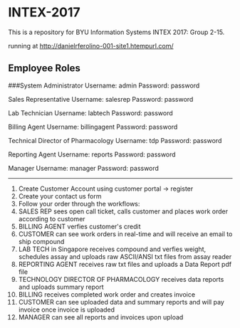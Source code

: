 # INTEX-2017
This is a repository for BYU Information Systems INTEX 2017: Group 2-15.

running at http://danielrferolino-001-site1.htempurl.com/

Employee Roles
-----------------
###System Administrator
   Username: admin
   Password: password

Sales Representative
   Username: salesrep
   Password: password

Lab Technician 
   Username: labtech
   Password: password
   
Billing Agent
   Username: billingagent
   Password: password
   
Technical Director of Pharmacology
   Username:  tdp
   Password: password
   
Reporting Agent
   Username: reports
   Password: password
   
Manager
   Username: manager
   Password: password
   
---------------------------
1. Create Customer Account using customer portal -> register
2. Create your contact us form
3. Follow your order through the workflows:
  1. SALES REP sees open call ticket, calls customer and places work order according to customer
  2. BILLING AGENT verfies customer's credit
  3. CUSTOMER can see work orders in real-time and will receive an email to ship compound
  4. LAB TECH in Singapore receives compound and verfies weight, schedules assay and uploads raw ASCII/ANSI txt files from assay reader
  5. REPORTING AGENT receives raw txt files and uploads a Data Report pdf file
  6. TECHNOLOGY DIRECTOR OF PHARMACOLOGY receives data reports and uploads summary report
  7. BILLING receives completed work order and creates invoice
  8. CUSTOMER can see uploaded data and summary reports and will pay invoice once invoice is uploaded
  9. MANAGER can see all reports and invoices upon upload
